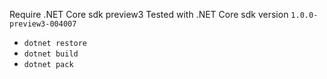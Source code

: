 
Require .NET Core sdk preview3
Tested with .NET Core sdk version `1.0.0-preview3-004007`

- `dotnet restore`
- `dotnet build`
- `dotnet pack`
